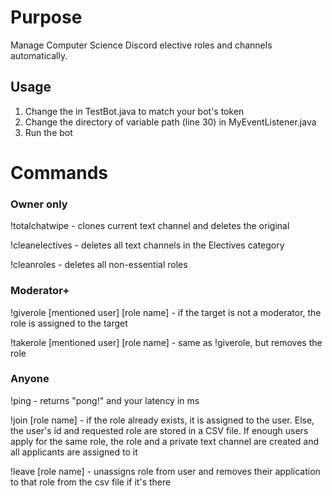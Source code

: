 # Purpose
Manage Computer Science Discord elective roles and channels automatically.

## Usage
1. Change the <token> in TestBot.java to match your bot's token
2. Change the directory of variable path (line 30) in MyEventListener.java
3. Run the bot

# Commands
### Owner only
!totalchatwipe - clones current text channel and deletes the original 

!cleanelectives - deletes all text channels in the Electives category  

!cleanroles - deletes all non-essential roles  

### Moderator+
!giverole [mentioned user] [role name] - if the target is not a moderator, the role is assigned to the target  

!takerole [mentioned user] [role name] - same as !giverole, but removes the role  

### Anyone
!ping - returns "pong!" and your latency in ms  

!join [role name] - if the role already exists, it is assigned to the user. Else, the user's id and requested role are stored in a CSV file. If enough users apply for the same role, the role and a private text channel are created and all applicants are assigned to it

!leave [role name] - unassigns role from user and removes their application to that role from the csv file if it's there
